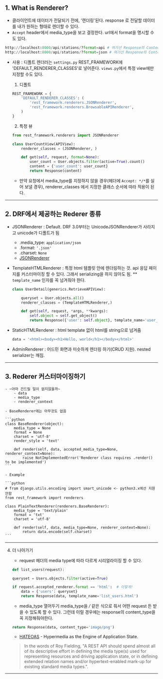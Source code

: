 <!-- * Serialize : python 객체를 json 으로 변환하는 것 (deserialize - json 을 python 객체로 변환하는 것.) -->
## 1. What is Renderer?

- 클라이언트에 데이터가 전달되기 전에, '렌더링'된다. response 로 전달할 데이터를 내가 원하는 형태로 렌더할 수 있다.
- `Accept` header에서 media_type을 보고 결정한다. url에서 format을 명시할 수도 있다.

```python
http://localhost:8000/api/stations/?format=api # 여기선 Response의 Content-type이 text/html이고,
http://localhost:8000/api/stations/?format=json # 여기선 Response의 Content-type이 application/json이다.
```

- 사용 : 디폴트 렌더러는 `settings.py` REST_FRAMEWORK에 'DEFAULT_RENDERER_CLASSES'로 넣어준다. `views.py`에서 특정 view에만 지정할 수도 있다.

    1. 디폴트
    ```python
    REST_FRAMEWORK = {
        'DEFAULT_RENDERER_CLASSES': (
            'rest_framework.renderers.JSONRenderer',
            'rest_framework.renderers.BrowsableAPIRenderer',
        )
    }
    ```
    2. 특정 뷰
    ```python
    from rest_framework.renderers import JSONRenderer

    class UserCountView(APIView):
        renderer_classes = (JSONRenderer, )

        def get(self, request, format=None):
            user_count = User.objects.filter(active=True).count()
            content = {'user_count': user_count}
            return Response(content)
    ```

    - 만약 요청에서 media_type를 지정하지 않을 경우(헤더에 `Accept: */*`를 실어 보낼 경우), renderer_classes 에서 지정한 클래스 순서에 따라 적용이 된다.

---

## 2. DRF에서 제공하는 Rederer 종류

- JSONRenderer : Default. DRF 3.0부터는 UnicodeJSONRenderer가 사라지고 unicode가 디폴트가 됨
    - .media_type: `application/json`
    - .format: `'.json'`
    - .charset: `None`
    * [JSONRenderer](https://github.com/encode/django-rest-framework/blob/ea894cd90a7544b0507c5f94bb3eb3da25000ccf/rest_framework/renderers.py)

- TemplateHTMLRenderer : 특정 html 템플릿 안에 렌더링하는 것. api 응답 페이지를 커스터마이징 할 수 있다. 그래서 serializing을 하지 않아도 됨. ** `template_name` 인자를 꼭 넘겨줘야 한다.

    ```python
    class UserDetail(generics.RetrieveAPIView):

        queryset = User.objects.all()
        renderer_classes = (TemplateHTMLRenderer,)

        def get(self, request, *args, **kwargs):
            self.object = self.get_object()
            return Response({'user': self.object}, template_name='user_detail.html')
    ```

- StaticHTMLRenderer : html template 없이 html를 string으로 넘겨줌

    ```python
    data = '<html><body><h1>Hello, world</h1></body></html>'
    ```

- AdminRenderer : 어드민 화면과 미슷하게 렌더링 하기(CRUD 지원). nested serializer는 깨짐.

---

## 3. Rederer 커스터마이징하기

    - ~아마 건드릴 일이 없지않을까~
        - data
        - media_type
        - renderer_context

    - BaseRenderer에는 아무것도 없음

    ```python
    class BaseRenderer(object):
        media_type = None
        format = None
        charset = 'utf-8'
        render_style = 'text'

        def render(self, data, accepted_media_type=None, renderer_context=None):
            raise NotImplementedError('Renderer class requires .render() to be implemented')
    ```

    - Example

    ```python
    # from django.utils.encoding import smart_unicode <- python3.x에선 지원 안함
    from rest_framework import renderers

    class PlainTextRenderer(renderers.BaseRenderer):
        media_type = 'text/plain'
        format = 'txt'
        charset = 'utf-8'

        def render(self, data, media_type=None, renderer_context=None):
            return data.encode(self.charset)
    ```

---

4. 더 나아가기
    - request 헤더의 media type에 따라 다르게 시리얼라이징 할 수 있다.

    ```python
    def list_users(request):

    queryset = Users.objects.filter(active=True)

    if request.accepted_renderer.format == 'html':  # 이렇게!
        data = {'users': queryset}
        return Response(data, template_name='list_users.html')
    ```

    - media_type 열어두기
    media_type을 */* 같은 식으로 줘서 어떤 request 든 받을 수 있도록 할 수 있다. 그런데 이럴 경우에는 response의 content_type을 꼭 지정해줘야한다.

    ```python
    return Response(data, content_type='image/png')
    ```

    - [HATEOAS](https://en.wikipedia.org/wiki/HATEOAS) - Hypermedia as the Engine of Application State.

    > In the words of Roy Fielding, "A REST API should spend almost all of its descriptive effort in defining the media type(s) used for representing resources and driving application state, or in defining extended relation names and/or hypertext-enabled mark-up for existing standard media types.".

---
